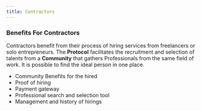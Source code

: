 ```yaml
---
title: Contractors
---
```


### Benefits For Contractors

Contractors benefit from their process of hiring services from freelancers or solo entrepreneurs. The **Protocol** facilitates the recruitment and selection of talents from a **Community** that gathers Professionals from the same field of work. It is possible to find the ideal person in one place.

- Community Benefits for the hired
- Proof of hiring
- Payment gateway
- Professional search and selection tool
- Management and history of hirings
